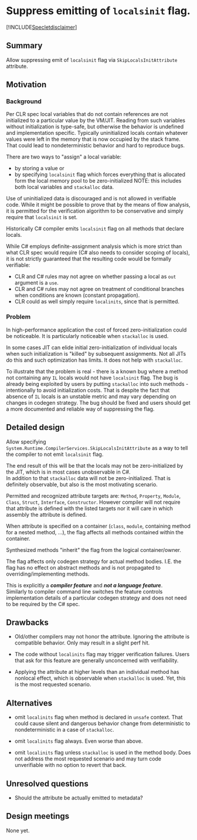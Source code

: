 # Suppress emitting of `localsinit` flag.

[!INCLUDE[Specletdisclaimer](~/docs/csharp/includes/speclet-disclaimer.md.md)]

## Summary
[summary]: #summary

Allow suppressing emit of `localsinit` flag via `SkipLocalsInitAttribute` attribute. 

## Motivation
[motivation]: #motivation


### Background
Per CLR spec local variables that do not contain references are not initialized to a particular value by the VM/JIT. Reading from such variables without initialization is type-safe, but otherwise the behavior is undefined and implementation specific. Typically uninitialized locals contain whatever values were left in the memory that is now occupied by the stack frame. That could lead to nondeterministic behavior and hard to reproduce bugs. 

There are two ways to "assign" a local variable: 
- by storing a value or 
- by specifying `localsinit` flag which forces everything that is allocated form the local memory pool to be zero-initialized
NOTE: this includes both local variables and `stackalloc` data.    

Use of uninitialized data is discouraged and is not allowed in verifiable code. While it might be possible to prove that by the means of flow analysis, it is permitted for the verification algorithm to be conservative and simply require that `localsinit` is set.

Historically C# compiler emits `localsinit` flag on all methods that declare locals.

While C# employs definite-assignment analysis which is more strict than what CLR spec would require (C# also needs to consider scoping of locals), it is not strictly guaranteed that the resulting code would be formally verifiable:
- CLR and C# rules may not agree on whether passing a local as `out` argument is a `use`.
- CLR and C# rules may not agree on treatment of conditional branches when conditions are known (constant propagation).
- CLR could as well simply require `localinits`, since that is permitted.  

### Problem
In high-performance application the cost of forced zero-initialization could be noticeable. It is particularly noticeable when `stackalloc` is used.

In some cases JIT can elide initial zero-initialization of individual locals when such initialization is "killed" by subsequent assignments. Not all JITs do this and such optimization has limits. It does not help with `stackalloc`.

To illustrate that the problem is real - there is a known bug where a method not containing any `IL` locals would not have `localsinit` flag. The bug is already being exploited by users by putting `stackalloc` into such methods - intentionally to avoid initialization costs. That is despite the fact that absence of `IL` locals is an unstable metric and may vary depending on changes in codegen strategy. 
The bug should be fixed and users should get a more documented and reliable way of suppressing the flag. 

## Detailed design

Allow specifying `System.Runtime.CompilerServices.SkipLocalsInitAttribute` as a way to tell the compiler to not emit `localsinit` flag.
 
The end result of this will be that the locals may not be zero-initialized by the JIT, which is in most cases unobservable in C#.  
In addition to that `stackalloc` data will not be zero-initialized. That is definitely observable, but also is the most motivating scenario.

Permitted and recognized attribute targets are: `Method`, `Property`, `Module`, `Class`, `Struct`, `Interface`, `Constructor`. However compiler will not require that attribute is defined with the listed targets nor it will care in which assembly the attribute is defined. 

When attribute is specified on a container (`class`, `module`, containing method for a nested method, ...), the flag affects all methods contained within the container.

Synthesized methods "inherit" the flag from the logical container/owner. 

The flag affects only codegen strategy for actual method bodies. I.E. the flag has no effect on abstract methods and is not propagated to overriding/implementing methods.

This is explicitly a **_compiler feature_** and **_not a language feature_**.  
Similarly to compiler command line switches the feature controls implementation details of a particular codegen strategy and does not need to be required by the C# spec.

## Drawbacks
[drawbacks]: #drawbacks

- Old/other compilers may not honor the attribute.
Ignoring the attribute is compatible behavior. Only may result in a slight perf hit.

- The code without `localinits` flag may trigger verification failures.
Users that ask for this feature are generally unconcerned with verifiability. 
 
- Applying the attribute at higher levels than an individual method has nonlocal effect, which is observable when `stackalloc` is used. 
Yet, this is the most requested scenario.

## Alternatives
[alternatives]: #alternatives

- omit `localinits` flag when method is declared in `unsafe` context. 
That could cause silent and dangerous behavior change from deterministic to nondeterministic in a case of `stackalloc`.

- omit `localinits` flag always.
Even worse than above.

- omit `localinits` flag unless `stackalloc` is used in the method body.
Does not address the most requested scenario and may turn code unverifiable with no option to revert that back.

## Unresolved questions
[unresolved]: #unresolved-questions

- Should the attribute be actually emitted to metadata? 

## Design meetings

None yet. 
